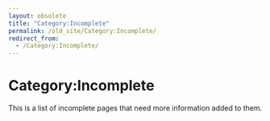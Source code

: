 ```yaml
---
layout: obsolete
title: "Category:Incomplete"
permalink: /old_site/Category:Incomplete/
redirect_from:
  - /Category:Incomplete/
---
```


Category:Incomplete
===================

This is a list of incomplete pages that need more information added to them.

